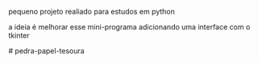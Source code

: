 <p>pequeno projeto realiado para estudos em python</p>
<p>a ideia é melhorar esse mini-programa adicionando
  uma interface com o tkinter</p>
# pedra-papel-tesoura
